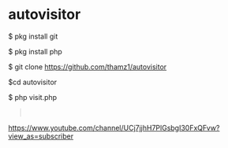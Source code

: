 # autovisitor<br>
>
$ pkg install git<br>
>
$ pkg install php<br>
>
$ git clone https://github.com/thamz1/autovisitor<br>
>
$cd autovisitor<br>
>
$ php visit.php<br>
><br>
>
https://www.youtube.com/channel/UCj7jjhH7PlGsbgI30FxQFvw?view_as=subscriber
